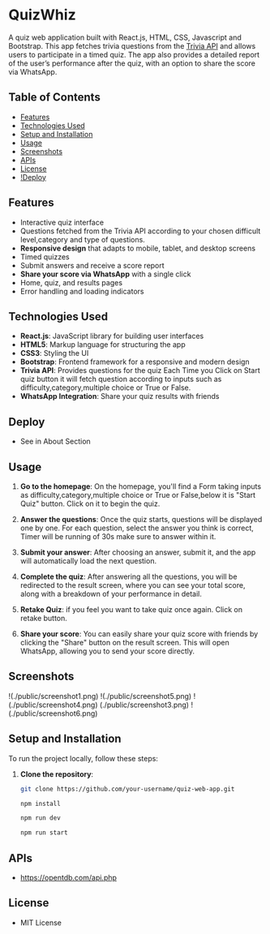 
# QuizWhiz

A quiz web application built with React.js, HTML, CSS, Javascript and Bootstrap. This app fetches trivia questions from the [Trivia API](https://opentdb.com/) and allows users to participate in a timed quiz. The app also provides a detailed report of the user’s performance after the quiz, with an option to share the score via WhatsApp.

## Table of Contents

- [Features](#features)
- [Technologies Used](#technologies-used)
- [Setup and Installation](#setup-and-installation)
- [Usage](#usage)
- [Screenshots](#screenshots)
- [APIs](#apis)
- [License](#license)
- [!Deploy](#deploy)

## Features

- Interactive quiz interface
- Questions fetched from the Trivia API according to your chosen difficult level,category and type of questions.
- **Responsive design** that adapts to mobile, tablet, and desktop screens
- Timed quizzes
- Submit answers and receive a score report
- **Share your score via WhatsApp** with a single click
- Home, quiz, and results pages
- Error handling and loading indicators

## Technologies Used

- **React.js**: JavaScript library for building user interfaces
- **HTML5**: Markup language for structuring the app
- **CSS3**: Styling the UI
- **Bootstrap**: Frontend framework for a responsive and modern design
- **Trivia API**: Provides questions for the quiz Each Time you Click on Start quiz button it will fetch question according to inputs such as difficulty,category,multiple choice or True or False.
- **WhatsApp Integration**: Share your quiz results with friends

## Deploy 

- See in About Section

## Usage

1. **Go to the homepage**: On the homepage, you'll find a Form taking inputs as difficulty,category,multiple choice or True or False,below it is "Start Quiz" button. Click on it to begin the quiz.
   
2. **Answer the questions**: Once the quiz starts, questions will be displayed one by one. For each question, select the answer you think is correct, Timer will be running of 30s make sure to answer within it.

3. **Submit your answer**: After choosing an answer, submit it, and the app will automatically load the next question.

4. **Complete the quiz**: After answering all the questions, you will be redirected to the result screen, where you can see your total score, along with a breakdown of your performance in detail.

5. **Retake Quiz**: if you feel you want to take quiz once again. Click on retake button.

6. **Share your score**: You can easily share your quiz score with friends by clicking the "Share" button on the result screen. This will open WhatsApp, allowing you to send your score directly.

## Screenshots

!(./public/screenshot1.png)
!(./public/screenshot5.png)
!(./public/screenshot4.png)
(./public/screenshot3.png)
!(./public/screenshot6.png)

## Setup and Installation

To run the project locally, follow these steps:

1. **Clone the repository**:
   ```bash
   git clone https://github.com/your-username/quiz-web-app.git
   ```

   ```bash
   npm install  
   ```
   
   ```bash
   npm run dev
   ```
   
   ```bash
   npm run start
   ```

## APIs
- https://opentdb.com/api.php


## License

- MIT License